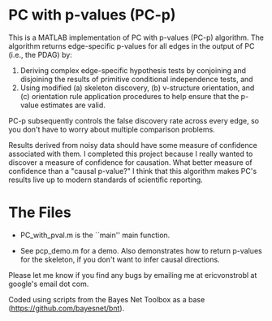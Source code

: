 # PC with p-values (PC-p)

This is a MATLAB implementation of PC with p-values (PC-p) algorithm. The algorithm returns edge-specific p-values for all edges in the output of PC (i.e., the PDAG) by:

1. Deriving complex edge-specific hypothesis tests by conjoining and disjoining the results of primitive conditional independence tests, and
2. Using modified (a) skeleton discovery, (b) v-structure orientation, and (c) orientation rule application procedures to help ensure that the p-value estimates are valid.

PC-p subsequently controls the false discovery rate across every edge, so you don't have to worry about multiple comparison problems.

Results derived from noisy data should have some measure of confidence associated with them. I completed this project because I really wanted to discover a measure of confidence for causation. What better measure of confidence than a "causal p-value?" I think that this algorithm makes PC's results live up to modern standards of scientific reporting.

# The Files

- PC_with_pval.m is the ``main'' main function.

- See pcp_demo.m for a demo. Also demonstrates how to return p-values for the skeleton, if you don't want to infer causal directions.

Please let me know if you find any bugs by emailing me at ericvonstrobl at google's email dot com.

Coded using scripts from the Bayes Net Toolbox as a base (https://github.com/bayesnet/bnt).
